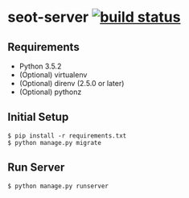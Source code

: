 # seot-server [![build status](https://titan.ais.cmc.osaka-u.ac.jp/tis/seot-server/badges/develop/build.svg)](https://titan.ais.cmc.osaka-u.ac.jp/tis/seot-server/commits/develop)

## Requirements
- Python 3.5.2
- (Optional) virtualenv
- (Optional) direnv (2.5.0 or later)
- (Optional) pythonz

## Initial Setup

```
$ pip install -r requirements.txt
$ python manage.py migrate
```

## Run Server

```
$ python manage.py runserver
```
